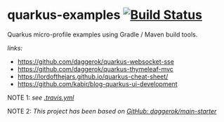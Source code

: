 # quarkus-examples [![Build Status](https://travis-ci.org/daggerok/quarkus-examples.svg?branch=master)](https://travis-ci.org/daggerok/quarkus-examples)
Quarkus micro-profile examples using Gradle / Maven build tools.

_links:_

* https://github.com/daggerok/quarkus-websocket-sse
* https://github.com/daggerok/quarkus-thymeleaf-mvc
* https://lordofthejars.github.io/quarkus-cheat-sheet/
* https://github.com/kabir/blog-quarkus-ui-development

NOTE 1: _see [.travis.yml](.travis.yml)_

NOTE 2: _This project has been based on [GitHub: daggerok/main-starter](https://github.com/daggerok/main-starter)_
